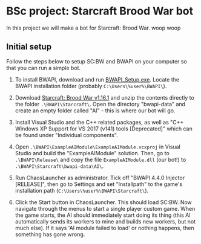 # BSc project: Starcraft Brood War bot
In this project we will make a bot for Starcraft: Brood War. woop woop

## Initial setup
Follow the steps below to setup SC:BW and BWAPI on your computer so that you can run a simple bot.

1. To install BWAPI, download and run [BWAPI_Setup.exe](https://github.com/bwapi/bwapi/releases). Locate the BWAPI installation folder (probably `C:\Users\%user%\BWAPI\`).

2. Download [Starcraft: Brood War v1.16.1](www.cs.mun.ca/~dchurchill/starcraftaicomp/files/Starcraft_1161.zip) and unzip the contents directly to the folder `.\BWAPI\Starcraft\`. Open the directory "bwapi-data" and create an empty folder called "AI" - this is where our bot will go.

3. Install Visual Studio and the C++ related packages, as well as "C++ Windows XP Support for VS 2017 (v141) tools \[Deprecated\]" which can be found under "Individual components".

4. Open `.\BWAPI\ExampleAIModule\ExampleAIModule.vcxproj` in Visual Studio and build the "ExampleAIModule" solution. Then, go to `.\BWAPI\Release\` and copy the file `ExampleAIModule.dll` (our bot!) to `.\BWAPI\Starcraft\bwapi-data\AI\`.

5. Run ChaosLauncher as administrator. Tick off "BWAPI 4.4.0 Injector \[RELEASE\]", then go to Settings and set "Installpath" to the game's installation path (`C:\Users\%user%\BWAPI\Starcraft\`).

6. Click the Start button in ChaosLauncher. This should load SC:BW. Now navigate through the menus to start a single player custom game. When the game starts, the AI should immediately start doing its thing (this AI automatically sends its workers to mine and builds new workers, but not much else). If it says 'AI module failed to load' or nothing happens, then something has gone wrong.
